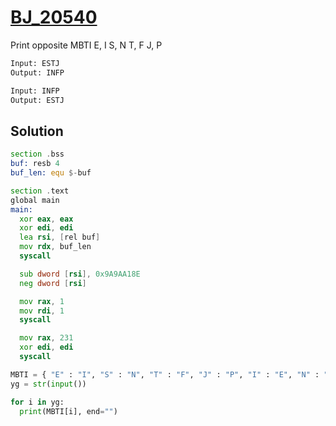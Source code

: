 # [BJ_20540](https://acmicpc.net/problem/20540)

Print opposite MBTI
  E, I
  S, N
  T, F
  J, P

```txt
Input: ESTJ
Output: INFP

Input: INFP
Output: ESTJ
```

## Solution

```asm
section .bss
buf: resb 4
buf_len: equ $-buf

section .text
global main
main:
  xor eax, eax
  xor edi, edi
  lea rsi, [rel buf]
  mov rdx, buf_len
  syscall

  sub dword [rsi], 0x9A9AA18E
  neg dword [rsi]

  mov rax, 1
  mov rdi, 1
  syscall

  mov rax, 231
  xor edi, edi
  syscall
```

```py
MBTI = { "E" : "I", "S" : "N", "T" : "F", "J" : "P", "I" : "E", "N" : "S", "F" : "T", "P" : "J" }
yg = str(input())

for i in yg:
  print(MBTI[i], end="")
```
